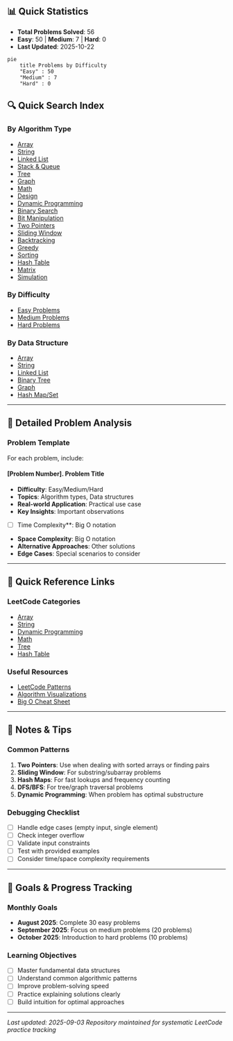## 📊 Quick Statistics

- **Total Problems Solved**: 56
- **Easy**: 50 | **Medium**: 7 | **Hard**: 0
- **Last Updated**: 2025-10-22

```mermaid
pie
    title Problems by Difficulty
    "Easy" : 50
    "Medium" : 7
    "Hard" : 0
```

## 🔍 Quick Search Index

### By Algorithm Type
- [Array](#array-problems)
- [String](#string-problems)
- [Linked List](#linked-list-problems)
- [Stack & Queue](#stack--queue-problems)
- [Tree](#tree-problems)
- [Graph](#graph-problems)
- [Math](#math-problems)
- [Design](#design-problems)
- [Dynamic Programming](#dynamic-programming-problems)
- [Binary Search](#binary-search-problems)
- [Bit Manipulation](#bit-manipulation-problems)
- [Two Pointers](#two-pointers-problems)
- [Sliding Window](#sliding-window-problems)
- [Backtracking](#backtracking-problems)
- [Greedy](#greedy-problems)
- [Sorting](#sorting-problems)
- [Hash Table](#hash-table-problems)
- [Matrix](#matrix-problems)
- [Simulation](#simulation-problems)

### By Difficulty
- [Easy Problems](#easy-problems)
- [Medium Problems](#medium-problems)
- [Hard Problems](#hard-problems)

### By Data Structure
- [Array](#array-based-problems)
- [String](#string-based-problems)
- [Linked List](#linked-list-based-problems)
- [Binary Tree](#binary-tree-based-problems)
- [Graph](#graph-based-problems)
- [Hash Map/Set](#hash-mapset-based-problems)

---

## 📖 Detailed Problem Analysis

### Problem Template
For each problem, include:

#### [Problem Number]. Problem Title
- **Difficulty**: Easy/Medium/Hard
- **Topics**: Algorithm types, Data structures
- **Real-world Application**: Practical use case
- **Key Insights**: Important observations
- [ ] Time Complexity**: Big O notation
- **Space Complexity**: Big O notation
- **Alternative Approaches**: Other solutions
- **Edge Cases**: Special scenarios to consider

---

## 🔗 Quick Reference Links

### LeetCode Categories
- [Array](https://leetcode.com/tag/array/)
- [String](https://leetcode.com/tag/string/)
- [Dynamic Programming](https://leetcode.com/tag/dynamic-programming/)
- [Math](https://leetcode.com/tag/math/)
- [Tree](https://leetcode.com/tag/tree/)
- [Hash Table](https://leetcode.com/tag/hash-table/)

### Useful Resources
- [LeetCode Patterns](https://seanprashad.com/leetcode-patterns/)
- [Algorithm Visualizations](https://visualgo.net/)
- [Big O Cheat Sheet](https://www.bigocheatsheet.com/)

---

## 📝 Notes & Tips

### Common Patterns
1. **Two Pointers**: Use when dealing with sorted arrays or finding pairs
2. **Sliding Window**: For substring/subarray problems
3. **Hash Maps**: For fast lookups and frequency counting
4. **DFS/BFS**: For tree/graph traversal problems
5. **Dynamic Programming**: When problem has optimal substructure

### Debugging Checklist
- [ ] Handle edge cases (empty input, single element)
- [ ] Check integer overflow
- [ ] Validate input constraints
- [ ] Test with provided examples
- [ ] Consider time/space complexity requirements

---

## 🎯 Goals & Progress Tracking

### Monthly Goals
- **August 2025**: Complete 30 easy problems
- **September 2025**: Focus on medium problems (20 problems)
- **October 2025**: Introduction to hard problems (10 problems)

### Learning Objectives
- [ ] Master fundamental data structures
- [ ] Understand common algorithmic patterns
- [ ] Improve problem-solving speed
- [ ] Practice explaining solutions clearly
- [ ] Build intuition for optimal approaches

---

*Last updated: 2025-09-03*
*Repository maintained for systematic LeetCode practice tracking*